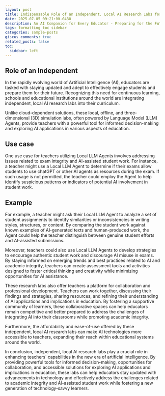 ```yaml
---
layout: post
title: Indispensable Role of an Independent, Local AI Research Labs for Teachers
date: 2025-07-05 09:21:00-0430
description: An AI Companion for Every Educator - Preparing for the Future in Education
tags: formatting toc sidebar
categories: sample-posts
giscus_comments: true
related_posts: false
toc:
  sidebar: left
---
```


## Role of an Independent

In the rapidly evolving world of Artificial Intelligence (AI), educators are tasked with staying updated and adept to effectively engage students and prepare them for their future. Recognizing this need for continuous learning, schools and educational institutions around the world are integrating independent, local AI research labs into their curriculum.

Unlike cloud-dependent solutions, these local, offline, and three-dimensional (3D) simulation labs, often powered by Language Model (LLM) Agents, provide teachers with a powerful tool for informed decision-making and exploring AI applications in various aspects of education.

## Use case

One use case for teachers utilizing Local LLM Agents involves addressing issues related to exam integrity and AI-assisted student work. For instance, a teacher might use a Local LLM Agent to determine if their exams allow students to use chatGPT or other AI agents as resources during the exam. If such usage is not permitted, the teacher could employ the Agent to help identify suspicious patterns or indicators of potential AI involvement in student work.

## Example
For example, a teacher might ask their Local LLM Agent to analyze a set of student assignments to identify similarities or inconsistencies in writing styles, structures, or content. By comparing the student work against known examples of AI-generated texts and human-produced work, the Agent could help the teacher distinguish between genuine student efforts and AI-assisted submissions.

Moreover, teachers could also use Local LLM Agents to develop strategies to encourage authentic student work and discourage AI misuse in exams. By staying informed on emerging trends and best practices related to AI and academic integrity, teachers can create assessment tools and activities designed to foster critical thinking and creativity while minimizing opportunities for AI assistance.

These research labs also offer teachers a platform for collaboration and professional development. Teachers can work together, discussing their findings and strategies, sharing resources, and refining their understanding of AI applications and implications in education. By fostering a supportive community of learners, these collaborative spaces can help educators remain competitive and better prepared to address the challenges of integrating AI into their classrooms while promoting academic integrity.

Furthermore, the affordability and ease-of-use offered by these independent, local AI research labs can make AI technologies more accessible to teachers, expanding their reach within educational systems around the world.


In conclusion, independent, local AI research labs play a crucial role in enhancing teachers' capabilities in the new era of artificial intelligence. By providing powerful tools for informed decision-making, opportunities for collaboration, and accessible solutions for exploring AI applications and implications in education, these labs can help educators stay updated with advancements in technology and effectively address the challenges related to academic integrity and AI-assisted student work while fostering a new generation of technology-savvy learners.


